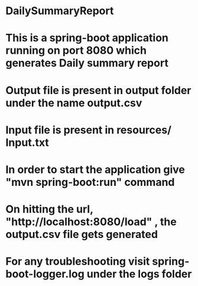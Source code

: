 # DailySummaryReport
 
# This is a spring-boot application running on port 8080 which generates Daily summary report
# Output file is present in output folder under the name output.csv
# Input file is present in resources/ Input.txt
# In order to start the application give "mvn spring-boot:run" command
# On hitting the url, "http://localhost:8080/load"  , the output.csv file gets generated
# For any troubleshooting visit spring-boot-logger.log under the logs folder
